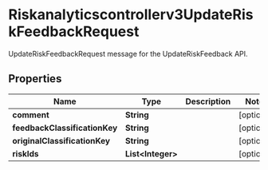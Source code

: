 

# Riskanalyticscontrollerv3UpdateRiskFeedbackRequest

UpdateRiskFeedbackRequest message for the UpdateRiskFeedback API.

## Properties

| Name | Type | Description | Notes |
|------------ | ------------- | ------------- | -------------|
|**comment** | **String** |  |  [optional] |
|**feedbackClassificationKey** | **String** |  |  [optional] |
|**originalClassificationKey** | **String** |  |  [optional] |
|**riskIds** | **List&lt;Integer&gt;** |  |  [optional] |



